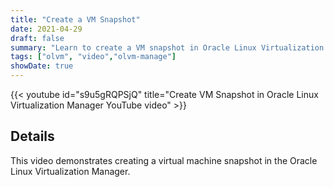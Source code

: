 ```yaml
---
title: "Create a VM Snapshot"
date: 2021-04-29
draft: false
summary: "Learn to create a VM snapshot in Oracle Linux Virtualization Manager."
tags: ["olvm", "video","olvm-manage"]
showDate: true
---
```


{{< youtube id="s9u5gRQPSjQ" title="Create VM Snapshot in Oracle Linux Virtualization Manager YouTube video" >}}

## Details

This video demonstrates creating a virtual machine snapshot in the Oracle Linux Virtualization Manager.
